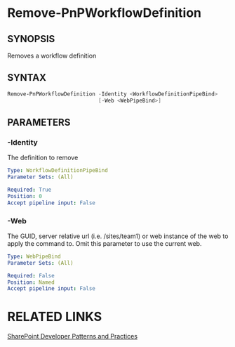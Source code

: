 # Remove-PnPWorkflowDefinition

## SYNOPSIS
Removes a workflow definition

## SYNTAX 

```powershell
Remove-PnPWorkflowDefinition -Identity <WorkflowDefinitionPipeBind>
                             [-Web <WebPipeBind>]
```

## PARAMETERS

### -Identity
The definition to remove

```yaml
Type: WorkflowDefinitionPipeBind
Parameter Sets: (All)

Required: True
Position: 0
Accept pipeline input: False
```

### -Web
The GUID, server relative url (i.e. /sites/team1) or web instance of the web to apply the command to. Omit this parameter to use the current web.

```yaml
Type: WebPipeBind
Parameter Sets: (All)

Required: False
Position: Named
Accept pipeline input: False
```

# RELATED LINKS

[SharePoint Developer Patterns and Practices](http://aka.ms/sppnp)